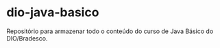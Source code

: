 # dio-java-basico
Repositório para armazenar todo o conteúdo do curso de Java Básico do DIO/Bradesco.
